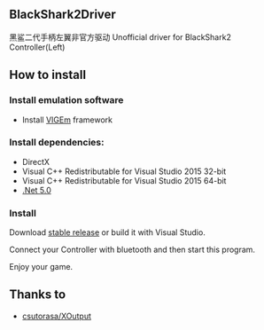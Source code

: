 ## BlackShark2Driver
黑鲨二代手柄左翼非官方驱动 Unofficial driver for BlackShark2 Controller(Left)

## How to install

### Install emulation software
- Install [VIGEm](https://github.com/ViGEm/ViGEmBus/releases/download/setup-v1.16.116/ViGEmBus_Setup_1.16.116.exe) framework

### Install dependencies:
- DirectX
- Visual C++ Redistributable for Visual Studio 2015 32-bit
- Visual C++ Redistributable for Visual Studio 2015 64-bit
- [.Net 5.0](https://dotnet.microsoft.com/download/dotnet/5.0)

### Install 
Download [stable release](https://github.com/Cai1Hsu/BlackShark2Driver/releases/latest) or build it with Visual Studio.

Connect your Controller with bluetooth and then start this program.

Enjoy your game.

## Thanks to
- [csutorasa/XOutput](https://github.com/csutorasa/XOutput)
